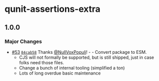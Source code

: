 # qunit-assertions-extra

## 1.0.0

### Major Changes

- [#53](https://github.com/NullVoxPopuli/qunit-assertions-extra/pull/53) [`84cab58`](https://github.com/NullVoxPopuli/qunit-assertions-extra/commit/84cab58f6d363d7ce790f140e41ac1c171f67c9f) Thanks [@NullVoxPopuli](https://github.com/NullVoxPopuli)! - - Convert package to ESM.
  - CJS will not formally be supported, but is still shipped, just in case folks need those files.
  - Change a bunch of internal tooling (simplified a ton)
  - Lots of long overdue basic maintenance
